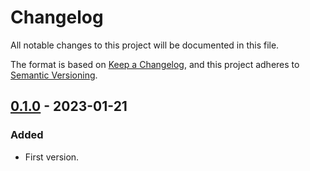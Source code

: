 # Changelog

All notable changes to this project will be documented in this file.

The format is based on [Keep a Changelog](https://keepachangelog.com/en/1.0.0/), and this project adheres
to [Semantic Versioning](https://semver.org/spec/v2.0.0.html).

## [0.1.0](https://github.com/neelkamath/node-js-template/releases/tag/v0.1.0) - 2023-01-21

### Added

- First version.
